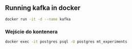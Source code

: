 ## Running kafka in docker

```bash
docker run -it -d --name kafka
```

### Wejście do kontenera

```bash
docker exec -it postgres psql -U postgres mt_experiments
```
